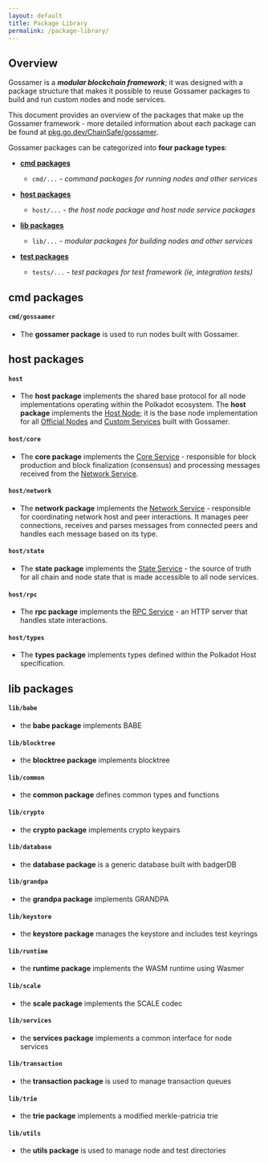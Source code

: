 ```yaml
---
layout: default
title: Package Library
permalink: /package-library/
---
```


## Overview

Gossamer is a ***modular blockchain framework***; it was designed with a package structure that makes it possible to reuse Gossamer packages to build and run custom nodes and node services.

This document provides an overview of the packages that make up the Gossamer framework - more detailed information about each package can be found at [pkg.go.dev/ChainSafe/gossamer](https://pkg.go.dev/github.com/ChainSafe/gossamer).

Gossamer packages can be categorized into **four package types**:

- **[cmd packages](#cmd-packages)**

    - `cmd/...` - _command packages for running nodes and other services_

- **[host packages](#host-packages)**

    - `host/...` - _the host node package and host node service packages_

- **[lib packages](#lib-packages)**

    - `lib/...` - _modular packages for building nodes and other services_

- **[test packages](#test-packages)**

    - `tests/...` - _test packages for test framework (ie, integration tests)_

## cmd packages

#### `cmd/gossaamer`

- The **gossamer package** is used to run nodes built with Gossamer.

## host packages

#### `host`

- The **host package** implements the shared base protocol for all node implementations operating within the Polkadot ecosystem. The **host package** implements the [Host Node](../host-architecture#host-node); it is the base node implementation for all [Official Nodes](../host-architecture#official-nodes) and [Custom Services](../host-architecture#custom-services) built with Gossamer.

#### `host/core`

- The **core package** implements the [Core Service](../host-architecture#core-service) -  responsible for block production and block finalization (consensus) and processing messages received from the [Network Service](../host-architecture#network-service).

#### `host/network`

- The **network package** implements the [Network Service](../host-architecture#network-service) - responsible for coordinating network host and peer interactions. It manages peer connections, receives and parses messages from connected peers and handles each message based on its type.

#### `host/state`

- The **state package** implements the [State Service](../host-architecture#state-service) - the source of truth for all chain and node state that is made accessible to all node services.

#### `host/rpc`

- The **rpc package** implements the [RPC Service](../host-architecture#rpc-service) - an HTTP server that handles state interactions.

#### `host/types`

- The **types package** implements types defined within the Polkadot Host specification.

## lib packages

#### `lib/babe`

- the **babe package** implements BABE

#### `lib/blocktree`

- the **blocktree package** implements blocktree

#### `lib/common`

- the **common package** defines common types and functions

#### `lib/crypto`

- the **crypto package** implements crypto keypairs

#### `lib/database`

- the **database package** is a generic database built with badgerDB

#### `lib/grandpa`

- the **grandpa package** implements GRANDPA

#### `lib/keystore`

- the **keystore package** manages the keystore and includes test keyrings

#### `lib/runtime`

- the **runtime package** implements the WASM runtime using Wasmer

#### `lib/scale`

- the **scale package** implements the SCALE codec

#### `lib/services`

- the **services package** implements a common interface for node services

#### `lib/transaction`

- the **transaction package** is used to manage transaction queues

#### `lib/trie`

- the **trie package** implements a modified merkle-patricia trie

#### `lib/utils`

- the **utils package** is used to manage node and test directories
